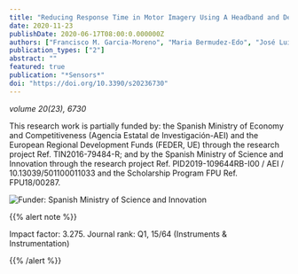 ```yaml
---
title: "Reducing Response Time in Motor Imagery Using A Headband and Deep Learning"
date: 2020-11-23
publishDate: 2020-06-17T08:00:0.000000Z
authors: ["Francisco M. Garcia-Moreno", "Maria Bermudez-Edo", "José Luis Garrido", "María José Rodríguez-Fórtiz"]
publication_types: ["2"]
abstract: ""
featured: true
publication: "*Sensors*"
doi: "https://doi.org/10.3390/s20236730"
---
```


_volume 20(23), 6730_

This research work is partially funded by: the Spanish Ministry of Economy and Competitiveness (Agencia Estatal de Investigación-AEI) and the European Regional Development Funds (FEDER, UE) through the research project Ref. TIN2016-79484-R; and by the Spanish Ministry of Science and Innovation through the research project Ref. PID2019-109644RB-I00 / AEI / 10.13039/501100011033 and the Scholarship Program FPU Ref. FPU18/00287.

![Funder: Spanish Ministry of Science and Innovation](/img/MICINN_Gob_Web_AEI_2.jpg)

{{% alert note %}}

Impact factor: 3.275. Journal rank: Q1, 15/64 (Instruments & Instrumentation)

{{% /alert %}}
